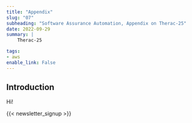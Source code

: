 ```yaml
---
title: "Appendix"
slug: "07"
subheading: "Software Assurance Automation, Appendix on Therac-25"
date: 2022-09-29
summary: |
    Therac-25

tags:
- aws
enable_link: False
---
```


## Introduction

Hi!

{{< newsletter_signup >}}